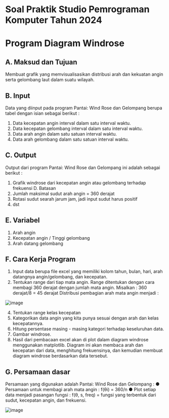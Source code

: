 # Soal Praktik Studio Pemrograman Komputer Tahun 2024
# Program Diagram Windrose

## A. Maksud dan Tujuan
Membuat grafik yang memvisualisasikan distribusi arah dan kekuatan angin serta
gelombang laut dalam suatu wilayah.

## B. Input
Data yang diinput pada program Pantai: Wind Rose dan Gelompang berupa tabel dengan
isian sebagai berikut :
1) Data kecepatan angin interval dalam satu interval waktu.
2) Data kecepatan gelombang interval dalam satu interval waktu.
3) Data arah angin dalam satu satuan interval waktu.
4) Data arah gelombang dalam satu satuan interval waktu.

## C. Output
Output dari program Pantai: Wind Rose dan Gelompang ini adalah sebagai berikut :
1) Grafik windrose dari kecepatan angin atau gelombang terhadap frekuensi
D. Batasan
1) Jumlah maksimal sudut arah angin = 360 derajat
2) Rotasi sudut searah jarum jam, jadi input sudut harus positif
3) dst

## E. Variabel
1) Arah angin
2) Kecepatan angin / Tinggi gelombang
3) Arah datang gelombang

## F. Cara Kerja Program
1) Input data berupa file excel yang memiliki kolom tahun, bulan, hari, arah datangnya
angin/gelombang, dan kecepatan.
2) Tentukan range dari tiap mata angin. Range ditentukan dengan cara membagi 360
derajat dengan jumlah mata angin.
Misalkan :
360 derajat/8 = 45 derajat
Distribusi pembagian arah mata angin menjadi :

![image](https://github.com/vempi/course-python-programming/assets/116259053/b7a86c82-f7bf-43b0-9e8c-1e1cda30a7d8)

4) Tentukan range kelas kecepatan
5) Kategorikan data angin yang kita punya sesuai dengan arah dan kelas kecepatannya.
6) Hitung persentase masing - masing kategori terhadap keseluruhan data.
7) Gambar windrose.
8) Hasil dari pembacaan excel akan di plot dalam diagram windrose menggunakan
matplotlib. Diagram ini akan membaca arah dan kecepatan dari data, menghitung
frekuensinya, dan kemudian membuat diagram windrose berdasarkan data tersebut.

## G. Persamaan dasar
Persamaan yang digunakan adalah Pantai: Wind Rose dan Gelompang :
● Persamaan untuk membagi arah mata angin :
f(θi) = 360/n
● Plot setiap data menjadi pasangan fungsi :
f(θ, s, freq) = fungsi yang terbentuk dari sudut, kecepatan angin, dan frekuensi.

![image](https://github.com/vempi/course-python-programming/assets/116259053/d47deb3b-98d6-4c45-838d-0d1ddcaf97a9)


